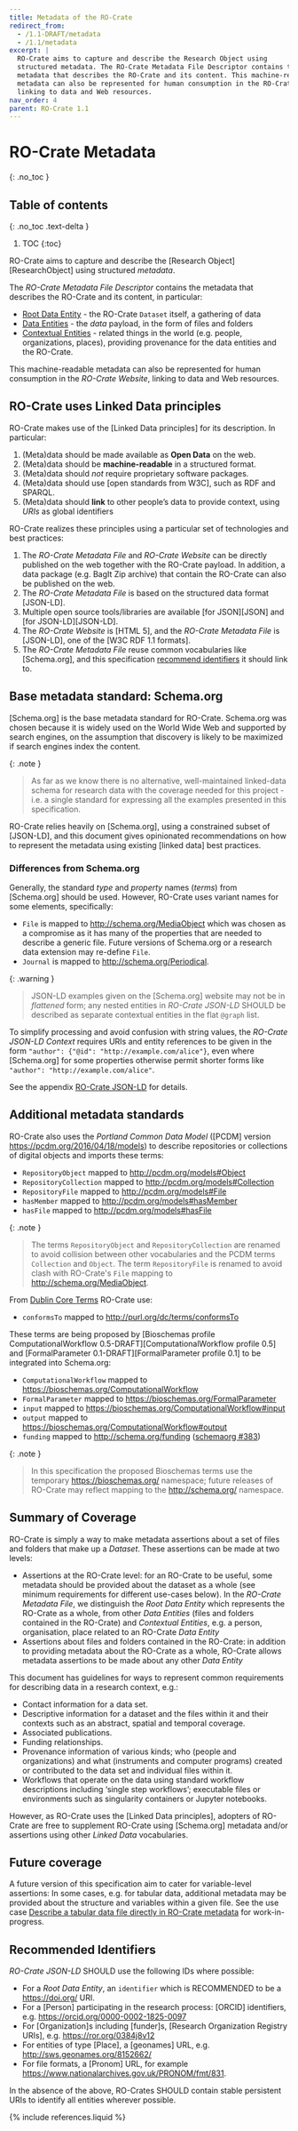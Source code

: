 ```yaml
---
title: Metadata of the RO-Crate
redirect_from:
  - /1.1-DRAFT/metadata
  - /1.1/metadata
excerpt: |
  RO-Crate aims to capture and describe the Research Object using
  structured metadata. The RO-Crate Metadata File Descriptor contains the
  metadata that describes the RO-Crate and its content. This machine-readable
  metadata can also be represented for human consumption in the RO-Crate Website,
  linking to data and Web resources.
nav_order: 4
parent: RO-Crate 1.1
---
```

<!--
   Copyright 2019-2020 University of Technology Sydney
   Copyright 2019-2020 The University of Manchester UK 
   Copyright 2019-2021 RO-Crate contributors <https://github.com/ResearchObject/ro-crate/graphs/contributors>

   Licensed under the Apache License, Version 2.0 (the "License");
   you may not use this file except in compliance with the License.
   You may obtain a copy of the License at

       http://www.apache.org/licenses/LICENSE-2.0

   Unless required by applicable law or agreed to in writing, software
   distributed under the License is distributed on an "AS IS" BASIS,
   WITHOUT WARRANTIES OR CONDITIONS OF ANY KIND, either express or implied.
   See the License for the specific language governing permissions and
   limitations under the License.
-->

<div id="metadata"></div>

# RO-Crate Metadata

{: .no_toc }

## Table of contents
{: .no_toc .text-delta }

1. TOC
{:toc}

RO-Crate aims to capture and describe the [Research Object][ResearchObject] using structured _metadata_.

The _RO-Crate Metadata File Descriptor_ contains the metadata that describes the RO-Crate and its content, in particular:

* [Root Data Entity](root-data-entity) - the RO-Crate `Dataset` itself, a gathering of data
* [Data Entities](data-entities) - the _data_ payload, in the form of files and folders
* [Contextual Entities](contextual-entities) - related things in the world (e.g. people, organizations, places), providing provenance for the data entities and the RO-Crate.

This machine-readable metadata can also be represented for human consumption in the _RO-Crate Website_, linking to data and Web resources.

## RO-Crate uses Linked Data principles

RO-Crate makes use of the [Linked Data principles] for its description. In particular:

1. (Meta)data should be made available as **Open Data** on the web.
2. (Meta)data should be **machine-readable** in a structured format.
3. (Meta)data should _not_ require proprietary software packages.
4. (Meta)data should use [open standards from W3C], such as RDF and SPARQL.
5. (Meta)data should **link** to other people’s data to provide context, using _URIs_ as global identifiers

RO-Crate realizes these principles using a particular set of technologies and best practices:

1. The _RO-Crate Metadata File_ and _RO-Crate Website_ can be directly published on the web together with the RO-Crate payload. In addition, a data package (e.g. BagIt Zip archive) that contain the RO-Crate can also be published on the web.
2. The _RO-Crate Metadata File_ is based on the structured data format [JSON-LD]. 
3. Multiple open source tools/libraries are available [for JSON][JSON] and [for JSON-LD][JSON-LD].
4. The _RO-Crate Website_ is [HTML 5], and the _RO-Crate Metadata File_ is [JSON-LD], one of the [W3C RDF 1.1 formats].
5. The _RO-Crate Metadata File_ reuse common vocabularies like [Schema.org], and this specification [recommend identifiers](#recommended-identifiers) it should link to.

## Base metadata standard: Schema.org

[Schema.org] is the base metadata standard for RO-Crate. Schema.org was chosen because it is widely used on the World Wide Web and supported by search engines, on the assumption that discovery is likely to be maximized if search engines index the content. 

{: .note }
> As far as we know there is no alternative, well-maintained linked-data schema for research data with the coverage needed for this project - i.e. a single standard for expressing all the examples presented in this specification.

RO-Crate relies heavily on [Schema.org], using a constrained subset of [JSON-LD], and this document gives opinionated recommendations on how to represent the metadata using existing [linked data] best practices.

### Differences from Schema.org

Generally, the standard _type_ and _property_ names (_terms_) from [Schema.org] should be used. However, RO-Crate uses variant names for some elements, specifically:

* `File` is mapped to <http://schema.org/MediaObject> which was chosen as a compromise as it has many of the properties that are needed to describe a generic file. Future versions of Schema.org or a research data extension may re-define `File`.
* `Journal` is mapped to <http://schema.org/Periodical>.

{: .warning }
> JSON-LD examples given on the [Schema.org] website may not be in _flattened_ form; any nested entities in _RO-Crate JSON-LD_ SHOULD be described as separate contextual entities in the flat `@graph` list. 

To simplify processing and avoid confusion with string values, the _RO-Crate JSON-LD Context_ requires URIs and entity references to be given in the form `"author": {"@id": "http://example.com/alice"}`, even where [Schema.org] for some properties otherwise permit shorter forms like `"author": "http://example.com/alice"`.

See the appendix [RO-Crate JSON-LD](appendix/jsonld) for details.

## Additional metadata standards

RO-Crate also uses the _Portland Common Data Model_ ([PCDM] version <https://pcdm.org/2016/04/18/models>) to describe repositories or collections of digital objects and imports these terms:
 
- `RepositoryObject` mapped to <http://pcdm.org/models#Object>
- `RepositoryCollection` mapped to <http://pcdm.org/models#Collection>
- `RepositoryFile` mapped to <http://pcdm.org/models#File>
- `hasMember` mapped to <http://pcdm.org/models#hasMember>
- `hasFile` mapped to <http://pcdm.org/models#hasFile>

{: .note }
> The terms `RepositoryObject` and `RepositoryCollection` are renamed to avoid collision between other vocabularies and the PCDM terms `Collection` and `Object`. The term `RepositoryFile` is renamed to avoid clash with RO-Crate's `File` mapping to <http://schema.org/MediaObject>.

From [Dublin Core Terms](http://purl.org/dc/terms/) RO-Crate use:

- `conformsTo` mapped to <http://purl.org/dc/terms/conformsTo>

These terms are being proposed by [Bioschemas profile ComputationalWorkflow 0.5-DRAFT][ComputationalWorkflow profile 0.5] and [FormalParameter 0.1-DRAFT][FormalParameter profile 0.1] to be integrated into Schema.org: 

* `ComputationalWorkflow` mapped to <https://bioschemas.org/ComputationalWorkflow>
* `FormalParameter` mapped to <https://bioschemas.org/FormalParameter>
* `input` mapped to <https://bioschemas.org/ComputationalWorkflow#input>
* `output` mapped to <https://bioschemas.org/ComputationalWorkflow#output>
* `funding` mapped to <http://schema.org/funding> ([schemaorg #383](https://github.com/schemaorg/schemaorg/issues/383))

{: .note }
> In this specification the proposed Bioschemas terms use the temporary <https://bioschemas.org/> namespace; future releases of RO-Crate may reflect mapping to the <http://schema.org/> namespace.

## Summary of Coverage

RO-Crate is simply a way to make metadata assertions about a set of files and folders that make up a _Dataset_. These assertions can be made at two levels:

* Assertions at the RO-Crate level: for an RO-Crate to be useful, some metadata should be provided about the dataset as a whole (see minimum requirements for different use-cases below). In the _RO-Crate Metadata File_, we distinguish the _Root Data Entity_ which represents the RO-Crate as a whole, from other _Data Entities_ (files and folders contained in the RO-Crate) and _Contextual Entities_, e.g. a person, organisation, place related to an RO-Crate _Data Entity_
* Assertions about files and folders contained in the RO-Crate: in addition to providing metadata about the RO-Crate as a whole, RO-Crate allows metadata assertions to be made about any other _Data Entity_


This document has guidelines for ways to represent common requirements for describing data in a research context, e.g.:

* Contact information for a data set.
* Descriptive information for a dataset and the files within it and their contexts such as an abstract, spatial and temporal coverage.
* Associated publications.
* Funding relationships.
* Provenance information of various kinds; who (people and organizations) and what (instruments and computer programs) created or contributed to the data set and individual files within it.
* Workflows that operate on the data using standard workflow descriptions including ‘single step workflows’; executable files or environments such as singularity containers or Jupyter notebooks.

However, as RO-Crate uses the [Linked Data principles], adopters of RO-Crate are free to supplement RO-Crate using [Schema.org] metadata and/or assertions using other _Linked Data_ vocabularies.

## Future coverage

A future version of this specification aim to cater for variable-level assertions: In some cases, e.g. for tabular data, additional metadata may be provided about the structure and variables within a given file. See the use case [Describe a tabular data file directly in RO-Crate metadata](https://github.com/ResearchObject/ro-crate/issues/27) for work-in-progress.


## Recommended Identifiers

_RO-Crate JSON-LD_ SHOULD use the following IDs where possible:

* For a _Root Data Entity_, an `identifier` which is RECOMMENDED to be a  <https://doi.org/> URI. 
* For a [Person] participating in the research process: [ORCID] identifiers, e.g. <https://orcid.org/0000-0002-1825-0097>
* For [Organization]s including [funder]s,  [Research Organization Registry URIs], e.g. <https://ror.org/0384j8v12>
* For entities of type [Place], a [geonames] URL, e.g. <http://sws.geonames.org/8152662/>
* For file formats, a [Pronom] URL, for example <https://www.nationalarchives.gov.uk/PRONOM/fmt/831>.

In the absence of the above, RO-Crates SHOULD contain stable persistent URIs to identify all entities wherever possible.


{% include references.liquid %}
